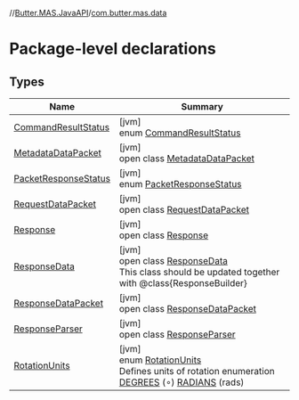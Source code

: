 //[Butter.MAS.JavaAPI](../../index.md)/[com.butter.mas.data](index.md)

# Package-level declarations

## Types

| Name | Summary |
|---|---|
| [CommandResultStatus](-command-result-status/index.md) | [jvm]<br>enum [CommandResultStatus](-command-result-status/index.md) |
| [MetadataDataPacket](-metadata-data-packet/index.md) | [jvm]<br>open class [MetadataDataPacket](-metadata-data-packet/index.md) |
| [PacketResponseStatus](-packet-response-status/index.md) | [jvm]<br>enum [PacketResponseStatus](-packet-response-status/index.md) |
| [RequestDataPacket](-request-data-packet/index.md) | [jvm]<br>open class [RequestDataPacket](-request-data-packet/index.md) |
| [Response](-response/index.md) | [jvm]<br>open class [Response](-response/index.md) |
| [ResponseData](-response-data/index.md) | [jvm]<br>open class [ResponseData](-response-data/index.md)<br>This class should be updated together with @class{ResponseBuilder} |
| [ResponseDataPacket](-response-data-packet/index.md) | [jvm]<br>open class [ResponseDataPacket](-response-data-packet/index.md) |
| [ResponseParser](-response-parser/index.md) | [jvm]<br>open class [ResponseParser](-response-parser/index.md) |
| [RotationUnits](-rotation-units/index.md) | [jvm]<br>enum [RotationUnits](-rotation-units/index.md)<br>Defines units of rotation enumeration [DEGREES](-rotation-units/-d-e-g-r-e-e-s/index.md) (∘) [RADIANS](-rotation-units/-r-a-d-i-a-n-s/index.md) (rads) |